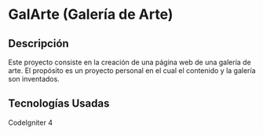 # GalArte (Galería de Arte)

## Descripción
Este proyecto consiste en la creación de una página web de una galería de arte. El propósito es un proyecto personal en el cual el contenido y la galería son inventados.

## Tecnologías Usadas
CodeIgniter 4

